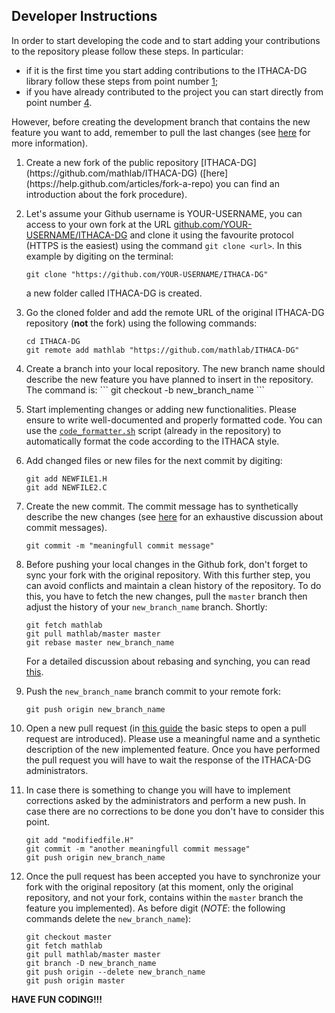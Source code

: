 ## Developer Instructions

In order to start developing the code and to start adding your contributions to
the repository please follow these steps. In particular:
* if it is the first time you start adding contributions to the ITHACA-DG library
follow these steps from point number [1](#1);
* if you have already contributed to the project you can start directly from point number [4](#4).

However, before creating the development branch that contains the new feature
you want to add, remember to pull the last changes (see [here](https://help.github.com/articles/syncing-a-fork/) for more information).

1. <div id="1">Create a new fork of the public repository
   [ITHACA-DG](https://github.com/mathlab/ITHACA-DG)
   ([here](https://help.github.com/articles/fork-a-repo) you can find an
   introduction about the fork procedure). 

2. Let's assume your Github username is YOUR-USERNAME, you can access to your
   own fork at the URL
   [github.com/YOUR-USERNAME/ITHACA-DG](https://github.com/YOUR-USERNAME/ITHACA-DG)
   and clone it using the favourite protocol (HTTPS is the easiest) using the
   command `git clone <url>`. In this example by digiting on the terminal:
   ```
   git clone "https://github.com/YOUR-USERNAME/ITHACA-DG"
   ```
   a new folder called ITHACA-DG is created.

3. Go the cloned folder and add the remote URL of the original ITHACA-DG
   repository (**not** the fork) using the following commands:
   ```
   cd ITHACA-DG
   git remote add mathlab "https://github.com/mathlab/ITHACA-DG"
   ```

4. <div id="4">Create a branch into your local repository. The new branch name
   should describe the new feature you have planned to insert in the
   repository. The command is:
   ```
   git checkout -b new_branch_name
   ```

5. Start implementing changes or adding new functionalities. Please ensure to
   write well-documented and properly formatted code. You can use the
   [`code_formatter.sh`](https://github.com/mathLab/ITHACA-DG/blob/master/code_formatter.sh)
   script (already in the repository) to automatically format the code
   according to the ITHACA style.

6. Add changed files or new files for the next commit by digiting:
   ```
   git add NEWFILE1.H
   git add NEWFILE2.C
   ```

7. Create the new commit. The commit message has to synthetically describe the
   new changes (see [here](https://chris.beams.io/posts/git-commit/) for an
   exhaustive discussion about commit messages).
   ```
   git commit -m "meaningfull commit message"
   ```

8. Before pushing your local changes in the Github fork, don't forget to sync
   your fork with the original repository. With this further step, you can
   avoid conflicts and maintain a clean history of the repository. To do this,
   you have to fetch the new changes, pull the `master` branch then adjust the
   history of your `new_branch_name` branch. Shortly:
   ```
   git fetch mathlab
   git pull mathlab/master master
   git rebase master new_branch_name
   ```
   For a detailed discussion about rebasing and synching, you can read
   [this](https://help.github.com/articles/syncing-a-fork/).

9. Push the `new_branch_name` branch commit to your remote fork:
   ```
   git push origin new_branch_name
   ```

10. Open a new pull request (in [this guide](https://help.github.com/articles/creating-a-pull-request/)
    the basic steps to open a pull request are introduced). Please use a
    meaningful name and a synthetic description of the new implemented feature.
    Once you have performed the pull request you will have to wait the response
    of the ITHACA-DG administrators. 

11. In case there is something to change you will have to implement corrections
    asked by the administrators and perform a new push. In case there are no
    corrections to be done you don't have to consider this point.
    ```
    git add "modifiedfile.H"
    git commit -m "another meaningfull commit message"
    git push origin new_branch_name
    ```

12. Once the pull request has been accepted you have to synchronize your fork
    with the original repository (at this moment, only the original repository, 
    and not your fork, contains within the `master` branch the feature you
    implemented).
    As before digit (*NOTE*: the following commands delete the `new_branch_name`):
    ```
    git checkout master
    git fetch mathlab
    git pull mathlab/master master
    git branch -D new_branch_name
    git push origin --delete new_branch_name
    git push origin master
    ```

**HAVE FUN CODING!!!**

